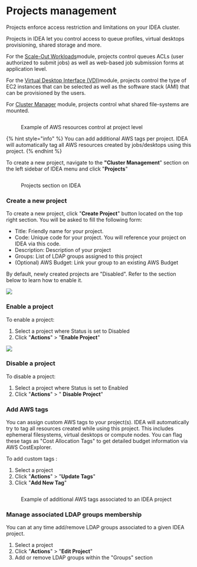 # Projects management

Projects enforce access restriction and limitations on your IDEA cluster.

Projects in IDEA let you control access to queue profiles, virtual desktops provisioning, shared storage and more.

For the [Scale-Out Workloads](https://app.gitbook.com/o/ewXgnQpSEObr0Vh0WSOj/s/LGamNPuOYtjAP3GFfRJO/ "mention")module, projects control queues ACLs (user authorized to submit jobs) as well as web-based job submission forms at application level.

For the [Virtual Desktop Interface (VDI)](https://app.gitbook.com/o/ewXgnQpSEObr0Vh0WSOj/s/QthiamUzKn8KJLl0hYBf/ "mention")module, projects control the type of EC2 instances that can be selected as well as the software stack (AMI) that can be provisioned by the users.

For [Cluster Manager](https://app.gitbook.com/o/ewXgnQpSEObr0Vh0WSOj/s/GtBrWw9T1qCJK2QCOTW2/ "mention") module, projects control what shared file-systems are mounted.

<figure><img src="../.gitbook/assets/idea-group (3).png" alt=""><figcaption><p>Example of AWS resources control at project level</p></figcaption></figure>

{% hint style="info" %}
You can add additional AWS tags per project. IDEA will automatically tag all AWS resources created by jobs/desktops using this project.
{% endhint %}

To create a new project, navigate to the **"Cluster Management**" section on the left sidebar of IDEA menu and click "**Projects**"

<figure><img src="../.gitbook/assets/Screen Shot 2022-10-23 at 9.27.37 AM.png" alt=""><figcaption><p>Projects section on IDEA</p></figcaption></figure>

### Create a new project

To create a new project, click "**Create Project**" button located on the top right section. You will be asked to fill the following form:

* Title: Friendly name for your project.&#x20;
* Code: Unique code for your project. You will reference your project on IDEA via this code.
* Description: Description of your project
* Groups: List of LDAP groups assigned to this project
* (Optional) AWS Budget: Link your group to an existing AWS Budget

By default, newly created projects are "Disabled".  Refer to the section below to learn how to enable it.

![](<../.gitbook/assets/Screen Shot 2022-10-23 at 9.31.19 AM.png>)

### Enable a project

To enable a project:

1. Select a project where Status is set to Disabled
2. Click "**Actions**" > "**Enable Project**"

![](<../.gitbook/assets/Screen Shot 2022-10-23 at 9.36.50 AM.png>)



### Disable a project

To disable a project:

1. Select a project where Status is set to Enabled
2. Click "**Actions**" > " **Disable Project**"

### Add AWS tags

You can assign custom AWS tags to your project(s). IDEA will automatically try to tag all resources created while using this project. This includes ephemeral filesystems, virtual desktops or compute nodes. You can flag these tags as "Cost Allocation Tags" to get detailed budget information via AWS CostExplorer.

To add custom tags :

1. Select a project
2. Click "**Actions**" > "**Update Tags**"
3. Click "**Add New Tag**"&#x20;

<figure><img src="../.gitbook/assets/Screen Shot 2022-10-23 at 9.41.35 AM.png" alt=""><figcaption><p>Example of additional AWS tags associated to an IDEA project</p></figcaption></figure>

### Manage associated LDAP groups membership

You can at any time add/remove LDAP groups associated to a given IDEA project.&#x20;

1. Select a project
2. Click "**Actions**" > "**Edit Project**"
3. Add or remove LDAP groups within the "Groups" section
